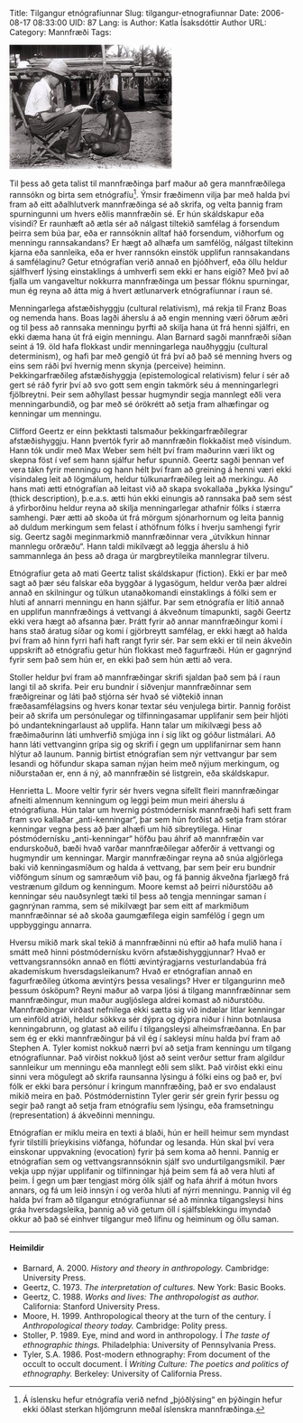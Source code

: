 Title: Tilgangur etnógrafíunnar
Slug: tilgangur-etnografiunnar
Date: 2006-08-17 08:33:00
UID: 87
Lang: is
Author: Katla Ísaksdóttir
Author URL: 
Category: Mannfræði
Tags: 

![Mannfræðingur](169.jpg)

Til þess að geta talist til mannfræðinga þarf maður að gera mannfræðilega rannsókn og birta sem etnógrafíu[^1]. Ýmsir fræðimenn vilja þar með halda því fram að eitt aðalhlutverk mannfræðinga sé að skrifa, og velta þannig fram spurningunni um hvers eðlis mannfræðin sé. Er hún skáldskapur eða vísindi? Er raunhæft að ætla sér að nálgast tiltekið samfélag á forsendum þeirra sem búa þar, eða er rannsóknin alltaf háð forsendum, viðhorfum og menningu rannsakandans? Er hægt að alhæfa um samfélög, nálgast tiltekinn kjarna eða sannleika, eða er hver rannsókn einstök upplifun rannsakandans á samfélaginu? Getur etnógrafían verið annað en þjóðhverf, eða öllu heldur sjálfhverf lýsing einstaklings á umhverfi sem ekki er hans eigið? Með því að fjalla um vangaveltur nokkurra mannfræðinga um þessar flóknu spurningar, mun ég reyna að átta mig á hvert ætlunarverk etnógrafíunnar í raun sé.

Menningarlega afstæðishyggju (cultural relativism), má rekja til Franz Boas og nemenda hans. Boas lagði áherslu á að engin menning væri öðrum æðri og til þess að rannsaka menningu þyrfti að skilja hana út frá henni sjálfri, en ekki dæma hana út frá eigin menningu. Alan Barnard sagði mannfræði síðan seint á 19. öld hafa flokkast undir menningarlega nauðhyggju (cultural determinism), og hafi þar með gengið út frá því að það sé menning hvers og eins sem ráði því hvernig menn skynja (perceive) heiminn. Þekkingarfræðileg afstæðishyggja (epistemological relativism) felur í sér að gert sé ráð fyrir því að svo gott sem engin takmörk séu á menningarlegri fjölbreytni. Þeir sem aðhyllast þessar hugmyndir segja mannlegt eðli vera menningarbundið, og þar með sé órökrétt að setja fram alhæfingar og kenningar um menningu. 

Clifford Geertz er einn þekktasti talsmaður þekkingarfræðilegrar afstæðishyggju. Hann þvertók fyrir að mannfræðin flokkaðist með vísindum. Hann tók undir með Max Weber sem hélt því fram maðurinn væri líkt og skepna föst í vef sem hann sjálfur hefur spunnið. Geertz sagði þennan vef vera tákn fyrir menningu og hann hélt því fram að greining á henni væri ekki vísindaleg leit að lögmálum, heldur túlkunarfræðileg leit að merkingu. Að hans mati ætti etnógrafían að leitast við að skapa svokallaða „þykka lýsingu“ (thick description), þ.e.a.s. ætti hún ekki einungis að rannsaka það sem sést á yfirborðinu heldur reyna að skilja menningarlegar athafnir fólks í stærra samhengi. Þær ætti að skoða út frá mörgum sjónarhornum og leita þannig að duldum merkingum sem felast í athöfnum fólks í hverju samhengi fyrir sig. Geertz sagði meginmarkmið mannfræðinnar vera „útvíkkun hinnar mannlegu orðræðu“. Hann taldi mikilvægt að leggja áherslu á hið sammannlega án þess að draga úr margbreytileika mannlegrar tilveru. 

Etnógrafíur geta að mati Geertz talist skáldskapur (fiction). Ekki er þar með sagt að þær séu falskar eða byggðar á lygasögum, heldur verða þær aldrei annað en skilningur og túlkun utanaðkomandi einstaklings á fólki sem er hluti af annarri menningu en hann sjálfur. Þar sem etnógrafía er lítið annað en upplifun mannfræðings á vettvangi á ákveðnum tímapunkti, sagði Geertz ekki vera hægt að afsanna þær. Þrátt fyrir að annar mannfræðingur komi í hans stað áratug síðar og komi í gjörbreytt samfélag, er ekki hægt að halda því fram að hinn fyrri hafi haft rangt fyrir sér. Þar sem ekki er til nein ákveðin uppskrift að etnógrafíu getur hún flokkast með fagurfræði. Hún er gagnrýnd fyrir sem það sem hún er, en ekki það sem hún ætti að vera.

Stoller heldur því fram að mannfræðingar skrifi sjaldan það sem þá í raun langi til að skrifa. Þeir eru bundnir í siðvenjur mannfræðinnar sem fræðigreinar og láti það stjórna sér hvað sé viðtekið innan fræðasamfélagsins og hvers konar textar séu venjulega birtir. Þannig forðist þeir að skrifa um persónulegar og tilfinningasamar upplifanir sem þeir hljóti þó undantekningarlaust að upplifa. Hann talar um mikilvægi þess að fræðimaðurinn láti umhverfið smjúga inn í sig líkt og góður listmálari. Að hann láti vettvanginn grípa sig og skrifi í gegn um upplifanirnar sem hann hlýtur að launum. Þannig birtist etnógrafían sem nýr vettvangur þar sem lesandi og höfundur skapa saman nýjan heim með nýjum merkingum, og niðurstaðan er, enn á ný, að mannfræðin sé listgrein, eða skáldskapur.

Henrietta L. Moore veltir fyrir sér hvers vegna sífellt fleiri mannfræðingar afneiti almennum kenningum og leggi þeim mun meiri áherslu á etnógrafíuna. Hún talar um hvernig póstmódernísk mannfræði hafi sett fram fram svo kallaðar „anti-kenningar“, þar sem hún forðist að setja fram stórar kenningar vegna þess að þær alhæfi um hið síbreytilega. Hinar póstmódernísku „anti-kenningar“ höfðu þau áhrif að mannfræðin var endurskoðuð, bæði hvað varðar mannfræðilegar aðferðir á vettvangi og hugmyndir um kenningar. Margir mannfræðingar reyna að snúa algjörlega baki við kenningasmíðum og halda á vettvang, þar sem þeir eru bundnir viðföngum sínum og samræðum við þau, og fá þannig ákveðna fjarlægð frá vestrænum gildum og kenningum. Moore kemst að þeirri niðurstöðu að kenningar séu nauðsynlegt tæki til þess að tengja menningar saman í gagnrýnan ramma, sem sé mikilvægt þar sem eitt af markmiðum mannfræðinnar sé að skoða gaumgæfilega eigin samfélög í gegn um uppbyggingu annarra.

Hversu mikið mark skal tekið á mannfræðinni nú eftir að hafa mulið hana í smátt með hinni póstmódernísku kvörn afstæðishyggjunnar? Hvað er vettvangsrannsókn annað en flótti ævintýragjarns vesturlandabúa frá akademískum hversdagsleikanum? Hvað er etnógrafían annað en fagurfræðileg útkoma ævintýrs þessa vesalings? Hver er tilgangurinn með þessum ósköpum? Reyni maður að varpa ljósi á tilgang mannfræðinnar sem mannfræðingur, mun maður augljóslega aldrei komast að niðurstöðu. Mannfræðingar virðast nefnilega ekki sætta sig við indælar litlar kenningar um einföld atriði, heldur sökkva sér dýpra og dýpra niður í hinn botnlausa kenningabrunn, og glatast að eilífu í tilgangsleysi alheimsfræðanna. En þar sem ég er ekki mannfræðingur þá vil ég í sakleysi mínu halda því fram að Stephen A. Tyler komist nokkuð nærri því að setja fram kenningu um tilgang etnógrafíunnar. Það virðist nokkuð ljóst að seint verður settur fram algildur sannleikur um menningu eða mannlegt eðli sem slíkt. Það virðist ekki einu sinni vera mögulegt að skrifa raunsanna lýsingu á fólki eins og það er, því fólk er ekki bara persónur í kringum mannfræðing, það er svo endalaust mikið meira en það. Póstmódernistinn Tyler gerir sér grein fyrir þessu og segir það rangt að setja fram etnógrafíu sem lýsingu, eða framsetningu (representation) á ákveðinni menningu. 

Etnógrafían er miklu meira en texti á blaði, hún er heill heimur sem myndast fyrir tilstilli þríeykisins viðfanga, höfundar og lesanda. Hún skal því vera einskonar uppvakning (evocation) fyrir þá sem koma að henni. Þannig er etnógrafían sem og vettvangsrannsóknin sjálf svo undurtilgangsmikil. Þær vekja upp nýjar upplifanir og tilfinningar hjá þeim sem fá að vera hluti af þeim. Í gegn um þær tengjast mörg ólík sjálf og hafa áhrif á mótun hvors annars, og fá um leið innsýn í og verða hluti af nýrri menningu. Þannig vil ég halda því fram að tilgangur etnógrafíunnar sé að minnka tilgangsleysi hins gráa hversdagsleika, þannig að við getum öll í sjálfsblekkingu ímyndað okkur að það sé einhver tilgangur með lífinu og heiminum og öllu saman. 

---

#### Heimildir

* Barnard, A. 2000. _History and theory in anthropology._ Cambridge: University Press.
* Geertz, C. 1973. _The interpretation of cultures._ New York: Basic Books.
* Geertz, C. 1988. _Works and lives: The anthropologist as author._ California: Stanford University Press.
* Moore, H. 1999. Anthropological theory at the turn of the century. Í _Anthropological theory today._ Cambridge: Polity press.
* Stoller, P. 1989. Eye, mind and word in anthropology. Í _The taste of ethnographic things._ Philadelphia: University of Pennsylvania Press.
* Tyler, S.A. 1986. Post-modern ethnography: From document of the occult to occult document. Í _Writing Culture: The poetics and politics of ethnography._ Berkeley: University of California Press.


[^1]: Á íslensku hefur etnógrafía verið nefnd „þjóðlýsing“ en þýðingin hefur ekki öðlast sterkan hljómgrunn meðal íslenskra mannfræðinga.

